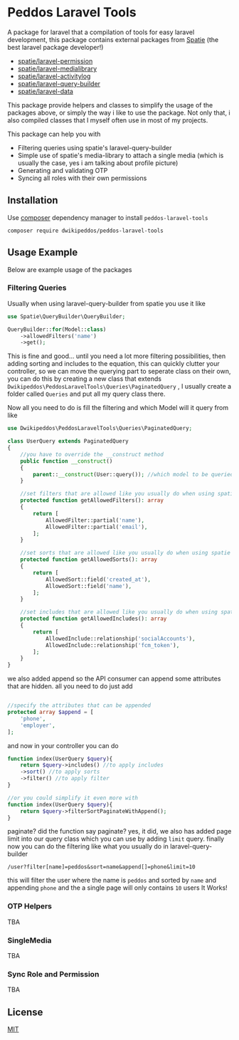 # Peddos Laravel Tools

A package for laravel that a compilation of tools for easy laravel development, this package contains external packages from [Spatie](https://spatie.be/) (the best laravel package developer!)

- [spatie/laravel-permission](https://spatie.be/docs/laravel-permission/v5/introduction)
- [spatie/laravel-medialibrary](https://spatie.be/docs/laravel-medialibrary/v10/introduction)
- [spatie/laravel-activitylog](https://spatie.be/docs/laravel-activitylog/v4/introduction)
- [spatie/laravel-query-builder](https://spatie.be/docs/laravel-query-builder/v5/introduction)
- [spatie/laravel-data](https://spatie.be/docs/laravel-data/v3/introduction)

This package provide helpers and classes to simplify the usage of the packages above, or simply the way i like to use the package. Not only that, i also compiled classes that I myself often use in most of my projects.

This package can help you with

- Filtering queries using spatie's laravel-query-builder
- Simple use of spatie's media-library to attach a single media (which is usually the case, yes i am talking about profile picture)
- Generating and validating OTP
- Syncing all roles with their own permissions

## Installation

Use [composer](https://getcomposer.org/) dependency manager to install `peddos-laravel-tools`

`composer require dwikipeddos/peddos-laravel-tools`

## Usage Example

Below are example usage of the packages

### Filtering Queries

Usually when using laravel-query-builder from spatie you use it like

```php
use Spatie\QueryBuilder\QueryBuilder;

QueryBuilder::for(Model::class)
    ->allowedFilters('name')
    ->get();
```

This is fine and good... until you need a lot more filtering possibilities, then adding sorting and includes to the equation, this can quickly clutter your controller, so we can move the querying part to seperate class on their own, you can do this by creating a new class that extends `Dwikipeddos\PeddosLaravelTools\Queries\PaginatedQuery` , I usually create a folder called `Queries` and put all my query class there.

Now all you need to do is fill the filtering and which Model will it query from like

```php
use Dwikipeddos\PeddosLaravelTools\Queries\PaginatedQuery;

class UserQuery extends PaginatedQuery
{
    //you have to override the __construct method
    public function __construct()
    {
        parent::__construct(User::query()); //which model to be queried for
    }

    //set filters that are allowed like you usually do when using spatie query builder
    protected function getAllowedFilters(): array
    {
        return [
            AllowedFilter::partial('name'),
            AllowedFilter::partial('email'),
        ];
    }

    //set sorts that are allowed like you usually do when using spatie query builder
    protected function getAllowedSorts(): array
    {
        return [
            AllowedSort::field('created_at'),
            AllowedSort::field('name'),
        ];
    }

    //set includes that are allowed like you usually do when using spatie query builder
    protected function getAllowedIncludes(): array
    {
        return [
            AllowedInclude::relationship('socialAccounts'),
            AllowedInclude::relationship('fcm_token'),
        ];
    }
}
```

we also added append so the API consumer can append some attributes that are hidden.
all you need to do just add

```php

//specify the attributes that can be appended
protected array $append = [
    'phone',
    'employer',
];
```

and now in your controller you can do

```php
function index(UserQuery $query){
    return $query->includes() //to apply includes
    ->sort() //to apply sorts
    ->filter() //to apply filter
}

//or you could simplify it even more with
function index(UserQuery $query){
    return $query->filterSortPaginateWithAppend();
}
```

paginate? did the function say paginate? yes, it did, we also has added page limit into our query class which you can use by adding `limit` query.
finally now you can do the filtering like what you usually do in laravel-query-builder

```
/user?filter[name]=peddos&sort=name&append[]=phone&limit=10
```

this will filter the user where the name is `peddos` and sorted by `name` and appending `phone` and the a single page will only contains `10` users
It Works!

### OTP Helpers

TBA

### SingleMedia

TBA

### Sync Role and Permission

TBA

## License

[MIT](https://choosealicense.com/licenses/mit/)

